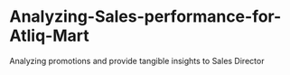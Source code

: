 # Analyzing-Sales-performance-for-Atliq-Mart
Analyzing promotions and provide tangible insights to Sales Director

